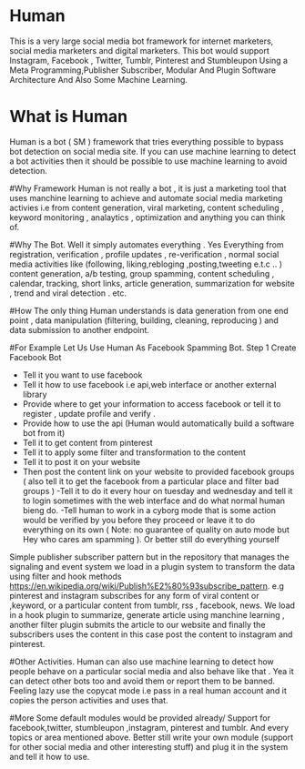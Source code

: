 # Human
This is a very large social media bot framework for internet marketers, social media marketers and digital marketers. This bot would support Instagram, Facebook , Twitter, Tumblr, Pinterest and Stumbleupon Using a Meta Programming,Publisher Subscriber, Modular And Plugin Software Architecture And Also Some Machine Learning.

# What is Human
Human is a bot ( SM ) framework that tries everything possible to bypass bot detection on social media site. If you can use machine learning to detect a bot activities then it should be possible to use machine learning to avoid detection. 

#Why Framework
Human is not really a bot , it is just a marketing tool that uses manchine learning to achieve and automate social media marketing activies i.e from content generation, viral marketing, content scheduling , keyword monitoring , analaytics , optimization and anything you can think of.

#Why The Bot.
Well it simply automates everything . Yes Everything from registration, verification , profile updates , re-verification , normal social media activities like (following, liking,rebloging ,posting,tweeting e.t.c .. ) content generation, a/b testing, group spamming, content scheduling , calendar, tracking, short links, article generation, summarization for website , trend and viral detection . etc.

#How
The only thing Human understands is data generation from one end point , data manipulation (filtering, building, cleaning, reproducing )  and  data submission to another endpoint. 

#For Example Let Us Use Human As Facebook Spamming Bot.
Step 1 Create Facebook Bot
- Tell it you want to use facebook
- Tell it how to use facebook i.e api,web interface or another external library
- Provide where to get your information to access facebook or tell it to register , update profile and verify .
- Provide how to use the api (Human would automatically build a software bot from it)
- Tell it to get content from pinterest 
- Tell it to apply some filter and transformation to the content
- Tell it to post it on your website
- Then post the content link on your website to provided facebook groups ( also tell it to get the facebook from a particular place and filter bad groups )
-Tell it to do it every hour on tuesday and wednesday and tell it to login sometimes with the web interface and do what normal human bieng do.
-Tell human to work in a cyborg mode that is some action would be verified by you before they proceed or  leave it to do everything on  its own ( Note: no guarantee of quality on auto mode but Hey who cares am spamming ). Or better still do everything yourself

 Simple publisher subscriber pattern but in the repository that manages the signaling and event system we load in a plugin system to transform the data using filter and hook methods  https://en.wikipedia.org/wiki/Publish%E2%80%93subscribe_pattern.
e.g pinterest and instagram subscribes for any form of viral content or ,keyword, or a particular content from tumblr, rss , facebook, news. We load in a hook plugin to  summarize, generate article using manchine learning , another filter plugin submits the article to our website and finally the subscribers uses the content in this case  post the content to instagram and pinterest.


#Other Activities.
Human can also use machine learning to detect how people behave  on a particular social media and also behave like that . Yea it can detect other bots too and avoid them or report them to be banned. 
Feeling lazy use the copycat mode i.e pass in a real human account and it copies the person activities and uses that. 

#More
Some default modules would be provided already/ Support for facebook,twitter, stumbleupon ,instagram, pinterest and tumblr. And every topics or area mentioned above.
Better still write your own module (support for other social media and other interesting stuff) and plug it in the system and tell it how to use. 
